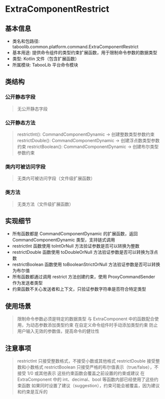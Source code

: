 # ExtraComponentRestrict

## 基本信息
- 类名和包路径: taboolib.common.platform.command.ExtraComponentRestrict
- 基本用途: 提供命令组件的类型约束扩展函数，用于限制命令参数的数据类型
- 类型: Kotlin 文件（包含扩展函数）
- 所属模块: TabooLib 平台命令模块

## 类结构

### 公开静态字段
> 无公开静态字段

### 公开静态方法
> restrictInt(): CommandComponentDynamic -> 创建整数类型参数约束
> restrictDouble(): CommandComponentDynamic -> 创建浮点数类型参数约束
> restrictBoolean(): CommandComponentDynamic -> 创建布尔类型参数约束

### 类内可被访问字段
> 无类内可被访问字段（文件级扩展函数）

### 类方法
> 无类方法（文件级扩展函数）

## 实现细节
- 所有函数都是 CommandComponentDynamic 的扩展函数，返回 CommandComponentDynamic 类型，支持链式调用
- restrictInt 函数使用 toIntOrNull 方法验证参数是否可以转换为整数
- restrictDouble 函数使用 toDoubleOrNull 方法验证参数是否可以转换为浮点数
- restrictBoolean 函数使用 toBooleanStrictOrNull 方法验证参数是否可以转换为布尔值
- 所有函数都通过调用 restrict 方法创建约束，使用 ProxyCommandSender 作为发送者类型
- 约束函数不关心发送者和上下文，只验证参数字符串是否符合特定类型

## 使用场景
> 限制命令参数必须是特定的数据类型
> 与 ExtraComponent 中的函数配合使用，为动态参数添加类型约束
> 在自定义命令组件时手动添加类型约束
> 防止用户输入无效的参数值，提高命令的健壮性

## 注意事项
> restrictInt 只接受整数格式，不接受小数或其他格式
> restrictDouble 接受整数和小数格式
> restrictBoolean 只接受严格的布尔值表示（true/false），不接受 1/0 或其他表示
> 这些约束函数会覆盖之前设置的约束或建议
> 在 ExtraComponent 中的 int、decimal、bool 等函数内部已经使用了这些约束函数
> 如果同时设置了建议（suggestion），约束可能会被覆盖，因为建议和约束是互斥的